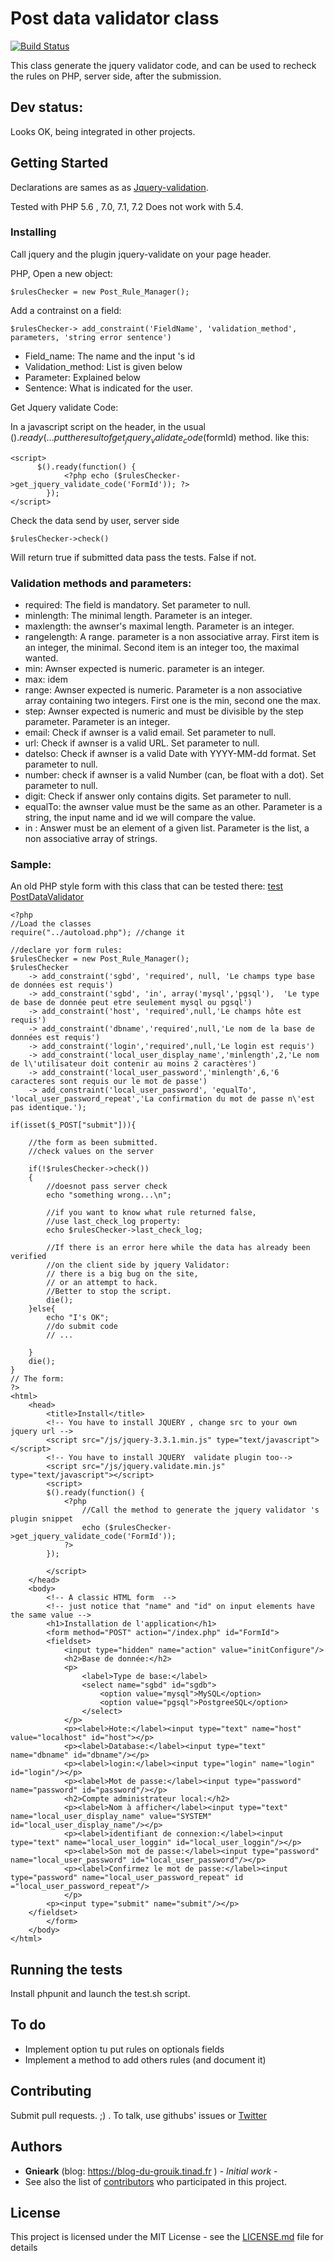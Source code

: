 # Post data validator class

[![Build Status](https://travis-ci.org/gnieark/PostDataValidator.svg?branch=master)](https://travis-ci.org/gnieark/PostDataValidator)


This  class generate the jquery validator code, and can be used to recheck the rules on PHP, server side, after the submission.

## Dev status:

Looks OK, being integrated in other projects.

## Getting Started

Declarations are sames as as [Jquery-validation](https://jqueryvalidation.org).

Tested with PHP 5.6 , 7.0, 7.1,  7.2 
Does not work with 5.4.

### Installing
Call jquery and the plugin jquery-validate on your page header.

PHP, Open a new object:

    $rulesChecker = new Post_Rule_Manager();

Add a contrainst on a field:

    $rulesChecker-> add_constraint('FieldName', 'validation_method', parameters, 'string error sentence')

* Field_name: The name and the input 's id
* Validation_method: List is given below
* Parameter: Explained below
* Sentence: What is indicated for the user.

Get Jquery validate Code:

In a javascript script on the header,
in the usual  $().ready( ... put the result of get_jquery_validate_code($formId) method. like this:

    <script>
          $().ready(function() {
                <?php echo ($rulesChecker->get_jquery_validate_code('FormId')); ?>
            });    
    </script>


Check the data send by user, server  side

    $rulesChecker->check()

Will return true if submitted data pass the tests. False if not.

### Validation methods and parameters:

* required: The field is mandatory. Set parameter to null.
* minlength: The minimal length. Parameter is an integer.
* maxlength: the awnser's maximal length. Parameter is an integer.
* rangelength: A range. parameter is a non associative array. First item is an integer, the minimal. Second item is an integer too, the maximal wanted.
* min: Awnser expected is numeric. parameter is an integer.
* max: idem
* range: Awnser expected is numeric. Parameter is a non associative array containing two integers. First one is the min, second one the max.
* step: Awnser expected is numeric and must be divisible by the step parameter. Parameter is an integer.
* email: Check if awnser is a valid email. Set parameter to null.
* url: Check if awnser is a valid URL. Set parameter to null.
* dateIso: Check if awnser is a valid Date with YYYY-MM-dd format. Set parameter to null.
* number: check if awnser is a valid Number (can, be float with a dot). Set parameter to null.
* digit: Check if answer only contains digits. Set parameter to null.
* equalTo: the awnser value must be the same as an other. Parameter is a string, the input name and id we will compare the value.
* in : Answer must be an element of a given list. Parameter is the list, a non associative array of strings.


### Sample:


An old PHP style form with this class that can be tested there: 
[test PostDataValidator](https://postdatavalidator-demo.tinad.fr/)


    <?php
    //Load the classes
    require("../autoload.php"); //change it

    //declare yor form rules:
    $rulesChecker = new Post_Rule_Manager();
    $rulesChecker
        -> add_constraint('sgbd', 'required', null, 'Le champs type base de données est requis')
        -> add_constraint('sgbd', 'in', array('mysql','pgsql'),  'Le type de base de donnée peut etre seulement mysql ou pgsql')
        -> add_constraint('host', 'required',null,'Le champs hôte est requis')
        -> add_constraint('dbname','required',null,'Le nom de la base de données est requis')
        -> add_constraint('login','required',null,'Le login est requis')
        -> add_constraint('local_user_display_name','minlength',2,'Le nom de l\'utilisateur doit contenir au moins 2 caractères')
        -> add_constraint('local_user_password','minlength',6,'6 caracteres sont requis our le mot de passe')
        -> add_constraint('local_user_password', 'equalTo', 'local_user_password_repeat','La confirmation du mot de passe n\'est pas identique.');

    if(isset($_POST["submit"])){

        //the form as been submitted.
        //check values on the server

        if(!$rulesChecker->check())
        {
            //doesnot pass server check
            echo "something wrong...\n";
            
            //if you want to know what rule returned false, 
            //use last_check_log property:
            echo $rulesChecker->last_check_log;
            
            //If there is an error here while the data has already been verified 
            //on the client side by jquery Validator:
            // there is a big bug on the site, 
            // or an attempt to hack. 
            //Better to stop the script.
            die();
        }else{
            echo "I's OK";
            //do submit code
            // ...
            
        }
        die();
    }
    // The form:
    ?>
    <html>
        <head>
            <title>Install</title>
            <!-- You have to install JQUERY , change src to your own jquery url -->
            <script src="/js/jquery-3.3.1.min.js" type="text/javascript"></script>
            <!-- You have to install JQUERY  validate plugin too-->
            <script src="/js/jquery.validate.min.js" type="text/javascript"></script>
            <script>
            $().ready(function() {
                <?php 
                    //Call the method to generate the jquery validator 's plugin snippet
                    echo ($rulesChecker->get_jquery_validate_code('FormId')); 
                ?>
            });    
                
            </script>
        </head>
        <body>
            <!-- A classic HTML form  -->
            <!-- just notice that "name" and "id" on input elements have the same value -->
            <h1>Installation de l'application</h1>
            <form method="POST" action="/index.php" id="FormId">
            <fieldset>
                <input type="hidden" name="action" value="initConfigure"/>
                <h2>Base de donnée:</h2>
                <p>
                    <label>Type de base:</label>
                    <select name="sgbd" id="sgdb">
                        <option value="mysql">MySQL</option>
                        <option value="pgsql">PostgreeSQL</option>
                    </select>
                </p>
                <p><label>Hote:</label><input type="text" name="host" value="localhost" id="host"></p>
                <p><label>Database:</label><input type="text" name="dbname" id="dbname"/></p>
                <p><label>login:</label><input type="login" name="login" id="login"/></p>
                <p><label>Mot de passe:</label><input type="password" name="password" id="password"/></p>
                <h2>Compte administrateur local:</h2>
                <p><label>Nom à afficher</label><input type="text" name="local_user_display_name" value="SYSTEM" id="local_user_display_name"/></p>
                <p><label>identifiant de connexion:</label><input type="text" name="local_user_loggin" id="local_user_loggin"/></p>
                <p><label>Son mot de passe:</label><input type="password" name="local_user_password" id="local_user_password"/></p>
                <p><label>Confirmez le mot de passe:</label><input type="password" name="local_user_password_repeat" id ="local_user_password_repeat"/>
                </p>
            <p><input type="submit" name="submit"/></p>
        </fieldset>
            </form>
        </body>
    </html>

## Running the tests

Install phpunit and launch the test.sh script.


## To do

* Implement option tu put rules on optionals fields
* Implement a method to add others rules (and document it)

## Contributing

Submit pull requests. ;) . To talk, use githubs' issues or [Twitter](https://twitter.com/gnieark)

## Authors

* **Gnieark** (blog: https://blog-du-grouik.tinad.fr ) - *Initial work* -
* See also the list of [contributors](https://github.com/gnieark/PostDataValidator/contributors) who participated in this project.

## License

This project is licensed under the MIT License - see the [LICENSE.md](LICENSE.md) file for details